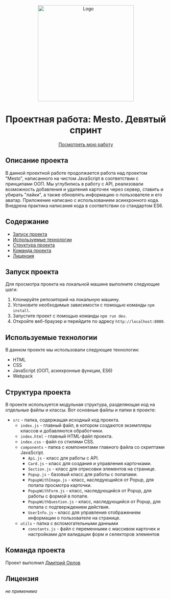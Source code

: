 <div align="center">
  <img src="https://i.postimg.cc/q75GkbJC/image-png.png" alt="Logo" width="300" height="300">
</div>

<h1 align="center">Проектная работа: Mesto. Девятый спринт</h1>

<p align="center">
  <a href="https://mityourik.github.io/mesto/">Посмотреть мою работу</a>
</p>

## Описание проекта

В данной проектной работе продолжается работа над проектом "Mesto", написанного на чистом JavaScript в соответствии с принципами ООП. Мы углубились в работу с API, реализовали возможность добавления и удаления карточек через сервер, ставить и убирать "лайки", а также обновлять информацию о пользователе и его аватар. Приложение написано с использованием асинхронного кода. Внедрена практика написания кода в соответствии со стандартом ES6.

## Содержание

- [Запуск проекта](#запуск-проекта)
- [Используемые технологии](#используемые-технологии)
- [Структура проекта](#структура-проекта)
- [Команда проекта](#команда-проекта)
- [Лицензия](#лицензия)

## Запуск проекта

Для просмотра проекта на локальной машине выполните следующие шаги:

1. Клонируйте репозиторий на локальную машину.
2. Установите необходимые зависимости с помощью команды `npm install`.
3. Запустите проект с помощью команды `npm run dev`.
4. Откройте веб-браузер и перейдите по адресу `http://localhost:8080`.

## Используемые технологии

В данном проекте мы использовали следующие технологии:

- HTML
- CSS
- JavaScript (ООП, асинхронные функции, ES6)
- Webpack

## Структура проекта

В проекте используется модульная структура, разделяющая код на отдельные файлы и классы. Вот основные файлы и папки в проекте:

- `src` - папка, содержащая исходный код проекта.
  - `index.js` - главный файл, в котором создаются экземпляры классов и добавляются обработчики.
  - `index.html` - главный HTML-файл проекта.
  - `index.css` - файл со стилями CSS.
  - `components` - папка с компонентами главного файла со скриптами JavaScript.
    - `Api.js` - класс для работы с API.
    - `Card.js` - класс для создания и управления карточками.
    - `Section.js` - класс для отрисовки элементов на странице.
    - `Popup.js` - базовый класс для работы с попапами.
    - `PopupWithImage.js` - класс, наследующийся от Popup, для попапа просмотра карточки.
    - `PopupWithForm.js` - класс, наследующийся от Popup, для работы с формой в попапе.
    - `PopupWithQuestion.js` - класс, наследующийся от Popup, для попапа с подтверждением действия.
    - `UserInfo.js` - класс для управления отображением информации о пользователе на странице.
  - `utils` - папка с вспомогательными данными
    - `constants.js` - файл с переменными с массивом карточек и настройками для валидации форм и селекторов элементов

## Команда проекта

Проект выполнил [Дмитрий Орлов](https://github.com/MityaO)

## Лицензия

*не применимо*
